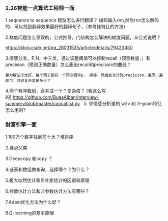 ### 2.26智能一点算法工程师一面
 1.sequence to sequence 模型怎么进行翻译？
    编码输入rnn,然后rnn怎么解码的，可以找到翻译效果最好的翻译句子，（参考维特比的方法）
    
 2.梯度问题怎么导致的，公式推导，门结构怎么解决的梯度问题，从公式说明？
 
  https://blog.csdn.net/qq_28031525/article/details/79423450
  
 3.情感分类，P,N，中三类，通过调整阈值可以控制recall（预测数量，）和 precision（预测正确数量）怎么画出recall和precision的曲线？
  
    暴力解法不太好，每个例子都有一个预测概率p， 排序，然后依次计算precision，遍历一遍即可。时间复杂度是多少？
    
 4.两个有序数组，合并成一个？复杂度？
    [我这么写的]:https://github.com/BuaaAlban/Interview-summery/blob/master/concatlist.py
         `
 5. 你情感分析里的 w2v 和 3-gram特征怎么用的?
    
    
### 财富引擎一面

1.100万个数字找到前十大？堆排序

2.继承父类

3.Deepcopy 和copy ？

4.链表和数组做查询，选择哪个？为什么？

5.极大似然估计和贝叶斯估计的区别和原理

6.参数估计方法和非参数估计方法有哪些？

7.Adam优化方法为什么好？

8.Q-learning的基本原理
  
    
